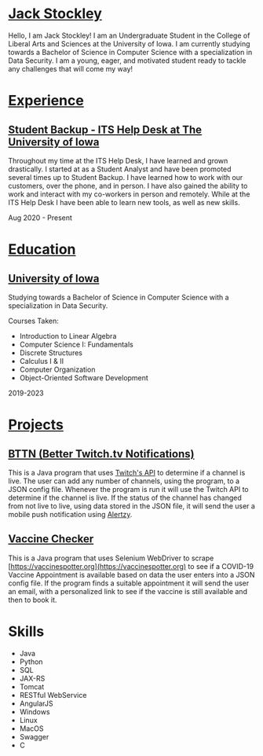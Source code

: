 # [Jack Stockley](https://www.linkedin.com/in/jack-stockley/)
Hello, I am Jack Stockley! I am an Undergraduate Student in the College of Liberal Arts and Sciences at the University of Iowa. I am currently studying towards a Bachelor of Science in Computer Science with a specialization in Data Security. I am a young, eager, and motivated student ready to tackle any challenges that will come my way!

# [Experience](experience.md)

## [Student Backup - ITS Help Desk at The University of Iowa](https://its.uiowa.edu/)
Throughout my time at the ITS Help Desk, I have learned and grown drastically. I started at as a Student Analyst and have been promoted several times up to Student Backup. I have learned how to work with our customers, over the phone, and in person. I have also gained the ability to work and interact with my co-workers in person and remotely. While at the ITS Help Desk I have been able to learn new tools, as well as new skills.

Aug 2020 - Present

# [Education](education.md)
## [University of Iowa](https://uiowa.edu/)
Studying towards a Bachelor of Science in Computer Science with a specialization in Data Security.

Courses Taken:
  - Introduction to Linear Algebra
  - Computer Science I: Fundamentals 
  - Discrete Structures
  - Calculus I & II
  - Computer Organization
  - Object-Oriented Software Development

2019-2023

# [Projects](projects.md)
## [BTTN (Better Twitch.tv Notifications)](https://github.com/jnstockley/BTTN)
   This is a Java program that uses [Twitch's API](https://dev.twitch.tv/docs/api/) to determine if a channel is live. The user can add any number of channels, using the program, to a JSON config file. Whenever the program is run it will use the Twitch API to determine if the channel is live. If the status of the channel has changed from not live to live, using data stored in the JSON file, it will send the user a mobile push notification using [Alertzy](https://alertzy.app).

## [Vaccine Checker](https://github.com/jnstockley/Vaccine-Checker)
   This is a Java program that uses Selenium WebDriver to scrape [https://vaccinespotter.org](https://vaccinespotter.org) to see if a COVID-19 Vaccine Appointment is available based on data the user enters into a JSON config file. If the program finds a suitable appointment it will send the user an email, with a personalized link to see if the vaccine is still available and then to book it.

# Skills
  - Java
  - Python
  - SQL
  - JAX-RS
  - Tomcat
  - RESTful WebService
  - AngularJS
  - Windows
  - Linux
  - MacOS
  - Swagger
  - C
